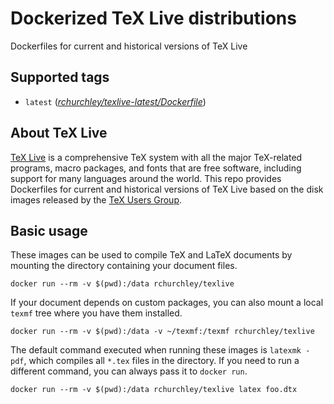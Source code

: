# Dockerized TeX Live distributions

Dockerfiles for current and historical versions of TeX Live


## Supported tags

- `latest` ([*rchurchley/texlive-latest/Dockerfile*][latest])

[latest]: https://github.com/rchurchley/docker-texlive/blob/latest/Dockerfile


## About TeX Live

[TeX Live](https://www.tug.org/texlive/) is a comprehensive TeX system with all the major TeX-related programs, macro packages, and fonts that are free software, including support for many languages around the world.
This repo provides Dockerfiles for current and historical versions of TeX Live  based on the disk images released by the [TeX Users Group](https://www.tug.org).


## Basic usage

These images can be used to compile TeX and LaTeX documents by mounting the directory containing your document files.

```
docker run --rm -v $(pwd):/data rchurchley/texlive
```

If your document depends on custom packages, you can also mount a local `texmf` tree where you have them installed.

```
docker run --rm -v $(pwd):/data -v ~/texmf:/texmf rchurchley/texlive
```

The default command executed when running these images is `latexmk -pdf`, which compiles all `*.tex` files in the directory. If you need to run a different command, you can always pass it to `docker run`.

```
docker run --rm -v $(pwd):/data rchurchley/texlive latex foo.dtx
```